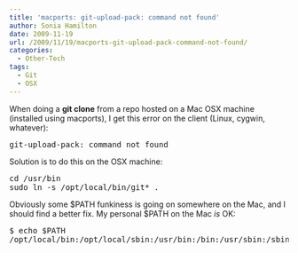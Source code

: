 ```yaml
---
title: 'macports: git-upload-pack: command not found'
author: Sonia Hamilton
date: 2009-11-19
url: /2009/11/19/macports-git-upload-pack-command-not-found/
categories:
  - Other-Tech
tags:
  - Git
  - OSX
---
```

When doing a **git clone** from a repo hosted on a Mac OSX machine (installed using macports), I get this error on the client (Linux, cygwin, whatever):

<pre>git-upload-pack: command not found</pre>

Solution is to do this on the OSX machine:

<pre>cd /usr/bin
sudo ln -s /opt/local/bin/git* .
</pre>

Obviously some $PATH funkiness is going on somewhere on the Mac, and I should find a better fix. My personal $PATH on the Mac *is* OK:

<pre>$ echo $PATH
/opt/local/bin:/opt/local/sbin:/usr/bin:/bin:/usr/sbin:/sbin:/usr/local/bin:/usr/X11/bin</pre>
